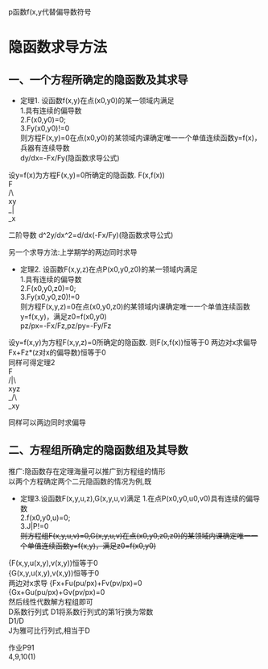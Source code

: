 p函数f(x,y代替偏导数符号  
# 隐函数求导方法  
## 一、一个方程所确定的隐函数及其求导  
- 定理1. 设函数f(x,y)在点(x0,y0)的某一领域内满足  
1.具有连续的偏导数  
2.F(x0,y0)=0;  
3.Fy(x0,y0)!=0  
则方程F(x,y)=0在点(x0,y0)的某领域内课确定唯一一个单值连续函数y=f(x)，兵器有连续导数  
dy/dx=-Fx/Fy(隐函数求导公式)  


设y=f(x)为方程F(x,y)=0所确定的隐函数.
F(x,f(x))  
F  
/\  
xy  
_|  
_x

二阶导数
d^2y/dx^2=d/dx(-Fx/Fy)(隐函数求导公式)  

另一个求导方法:上学期学的两边同时求导  


- 定理2. 设函数F(x,y,z)在点P(x0,y0,z0)的某一领域内满足  
1.具有连续的偏导数  
2.F(x0,y0,z0)=0;  
3.Fy(x0,y0,z0)!=0  
则方程F(x,y,z)=0在点(x0,y0,z0)的某领域内课确定唯一一个单值连续函数y=f(x,y)，满足z0=f(x0,y0)    
pz/px=-Fx/Fz,pz/py=-Fy/Fz  


设y=f(x,y)为方程F(x,y,z)=0所确定的隐函数.
则F(x,f(x))恒等于0
两边对x求偏导
Fx+Fz*(z对x的偏导数)恒等于0    
同样可得定理2  
 F  
/|\  
xyz  
_/\  
_xy  

同样可以两边同时求偏导  
## 二、方程组所确定的隐函数组及其导数  
推广:隐函数存在定理海量可以推广到方程组的情形  
以两个方程确定两个二元隐函数的情况为例,既  

- 定理3.设函数F(x,y,u,z),G(x,y,u,v)满足 
1.在点P(x0,y0,u0,v0)具有连续的偏导数  
2.f(x0,y0,u)=0;  
3.J|P!=0  
~~则方程组F(x,y,u,v)=0,G(x,y,u,v)在点(x0,y0,z0,z0)的某领域内课确定唯一一个单值连续函数y=f(x,y)，满足z0=f(x0,y0)~~    

{F(x,y,u(x,y),v(x,y))恒等于0  
{G(x,y,u(x,y),v(x,y))恒等于0  
两边对x求导
{Fx+Fu(pu/px)+Fv(pv/px)=0  
{Gx+Gu(pu/px)+Gv(pv/px)=0  
然后线性代数解方程组即可  
D系数行列式  D1将系数行列式的第1行换为常数  
D1/D  
J为雅可比行列式,相当于D  

作业P91  
4,9,10(1)
